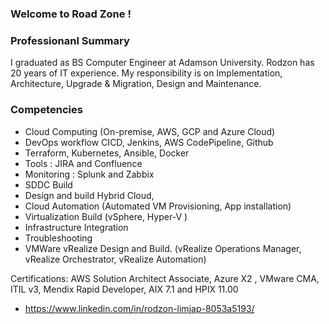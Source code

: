 ### Welcome to Road Zone !

### Professionanl Summary
I graduated as BS Computer Engineer at Adamson University.
Rodzon has 20 years of IT experience. My responsibility is on Implementation, Architecture, Upgrade & Migration, Design and Maintenance.

### Competencies
- Cloud Computing (On-premise, AWS, GCP and Azure Cloud)
- DevOps workflow CICD, Jenkins, AWS CodePipeline, Github
- Terraform, Kubernetes, Ansible, Docker
- Tools : JIRA and Confluence
- Monitoring : Splunk and Zabbix
- SDDC Build
- Design and build Hybrid Cloud,
- Cloud Automation (Automated VM Provisioning, App installation)
- Virtualization Build (vSphere, Hyper-V )
- Infrastructure Integration
- Troubleshooting
- VMWare vRealize Design and Build. (vRealize Operations Manager, vRealize Orchestrator, vRealize Automation)

Certifications: 
    AWS Solution Architect Associate, Azure X2 , VMware CMA, ITIL v3, Mendix Rapid Developer, AIX 7.1 and HPIX 11.00
  - https://www.linkedin.com/in/rodzon-limjap-8053a5193/

<!--
**Rodzon-cloud/Rodzon-cloud** is a ✨ _special_ ✨ repository because its `README.md` (this file) appears on your GitHub profile.

Here are some ideas to get you started:

- 🔭 I’m currently working on ...
- 🌱 I’m currently learning ...
- 👯 I’m looking to collaborate on ...
- 🤔 I’m looking for help with ...
- 💬 Ask me about ...
- 📫 How to reach me: ...
- 😄 Pronouns: ...
- ⚡ Fun fact: ...
-->
